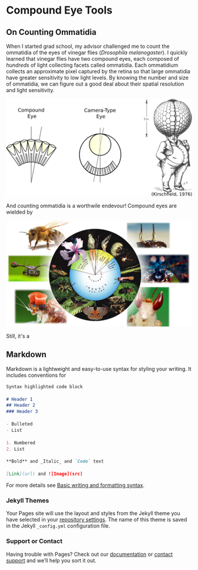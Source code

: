 # Compound Eye Tools
## On Counting Ommatidia

When I started grad school, my advisor challenged me to count the ommatidia of the eyes of vinegar flies (_Drosophila melanogaster_). I quickly learned that vinegar flies have two compound eyes, each composed of _hundreds_ of light collecting facets called ommatidia. Each ommatidium collects an approximate pixel captured by the retina so that large ommatidia have greater sensitivity to low light levels. By knowing the number and size of ommatidia, we can figure out a good deal about their spatial resolution and light sensitivity. 

![Image](figs/resolution.png)


And counting ommatidia is a worthwile endevour! Compound eyes are wielded by 

![Image](figs/biodiversity.png)

Still, it's a 



## Markdown

Markdown is a lightweight and easy-to-use syntax for styling your writing. It includes conventions for

```markdown
Syntax highlighted code block

# Header 1
## Header 2
### Header 3

- Bulleted
- List

1. Numbered
2. List

**Bold** and _Italic_ and `Code` text

[Link](url) and ![Image](src)
```

For more details see [Basic writing and formatting syntax](https://docs.github.com/en/github/writing-on-github/getting-started-with-writing-and-formatting-on-github/basic-writing-and-formatting-syntax).

### Jekyll Themes

Your Pages site will use the layout and styles from the Jekyll theme you have selected in your [repository settings](https://github.com/jpcurrea/eye_tools/settings/pages). The name of this theme is saved in the Jekyll `_config.yml` configuration file.

### Support or Contact

Having trouble with Pages? Check out our [documentation](https://docs.github.com/categories/github-pages-basics/) or [contact support](https://support.github.com/contact) and we’ll help you sort it out.
